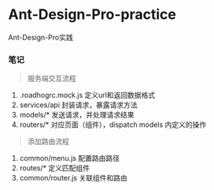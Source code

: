 # Ant-Design-Pro-practice
Ant-Design-Pro实践

### 笔记
> 服务端交互流程
1. .roadhogrc.mock.js  定义url和返回数据格式
2. services/api  封装请求，暴露请求方法
3. models/*     发送请求，并处理请求结果
4. routers/*    对应页面（组件），dispatch models 内定义的操作

> 添加路由流程
1. common/menu.js   配置路由路径
2. routes/*           定义匹配组件
3. common/router.js    关联组件和路由
